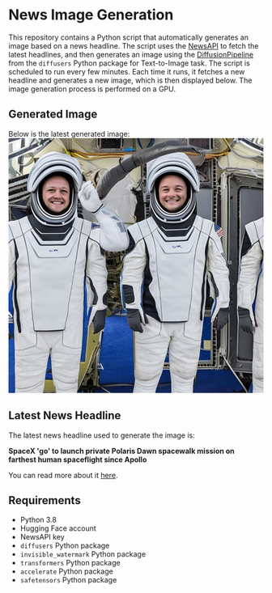 # News Image Generation
This repository contains a Python script that automatically generates an image based on a news headline. The script uses the [NewsAPI](https://newsapi.org/) to fetch the latest headlines, and then generates an image using the [DiffusionPipeline](https://github.com/huggingface/diffusers) from the `diffusers` Python package for Text-to-Image task.
The script is scheduled to run every few minutes. Each time it runs, it fetches a new headline and generates a new image, which is then displayed below. The image generation process is performed on a GPU.

## Generated Image
Below is the latest generated image:
![Generated Image](image.png)

## Latest News Headline
The latest news headline used to generate the image is:

**SpaceX 'go' to launch private Polaris Dawn spacewalk mission on farthest human spaceflight since Apollo**

You can read more about it [here](https://news.google.com/rss/articles/CBMilgFBVV95cUxPZFdQaGNvM2hjNjlVbXhxTHZLUnk3ZWdib29CaFZTeUljM1lKcXhBZmQ5Ykx5TllGTnczUGtxTmVjV3BUZkJhT1pqNmlPUDFHem9HOW1yYnppNldpNDlDbm9BTHR3OHYzeUxaUjFWTDJHd1VGUUpQMjdHREJ2NGZfaVYybVg5akR5TEdNUm51elNkbU9ZQUE?oc=5).

## Requirements
- Python 3.8
- Hugging Face account
- NewsAPI key
- `diffusers` Python package
- `invisible_watermark` Python package
- `transformers` Python package
- `accelerate` Python package
- `safetensors` Python package
